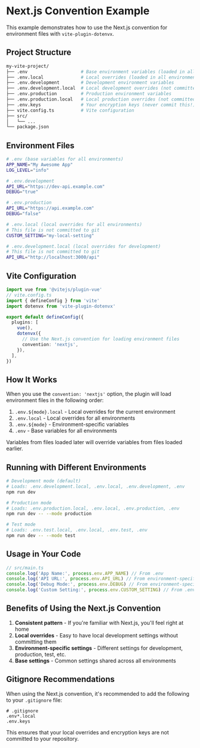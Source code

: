 # Next.js Convention Example

This example demonstrates how to use the Next.js convention for environment files with `vite-plugin-dotenvx`.

## Project Structure

```bash
my-vite-project/
├── .env                    # Base environment variables (loaded in all environments)
├── .env.local              # Local overrides (loaded in all environments, not committed)
├── .env.development        # Development environment variables
├── .env.development.local  # Local development overrides (not committed)
├── .env.production         # Production environment variables
├── .env.production.local   # Local production overrides (not committed)
├── .env.keys               # Your encryption keys (never commit this!)
├── vite.config.ts          # Vite configuration
├── src/
│   └── ...
└── package.json
```

## Environment Files

```bash
# .env (base variables for all environments)
APP_NAME="My Awesome App"
LOG_LEVEL="info"
```

```bash
# .env.development
API_URL="https://dev-api.example.com"
DEBUG="true"
```

```bash
# .env.production
API_URL="https://api.example.com"
DEBUG="false"
```

```bash
# .env.local (local overrides for all environments)
# This file is not committed to git
CUSTOM_SETTING="my-local-setting"
```

```bash
# .env.development.local (local overrides for development)
# This file is not committed to git
API_URL="http://localhost:3000/api"
```

## Vite Configuration

```ts
import vue from '@vitejs/plugin-vue'
// vite.config.ts
import { defineConfig } from 'vite'
import dotenvx from 'vite-plugin-dotenvx'

export default defineConfig({
  plugins: [
    vue(),
    dotenvx({
      // Use the Next.js convention for loading environment files
      convention: 'nextjs',
    }),
  ],
})
```

## How It Works

When you use the `convention: 'nextjs'` option, the plugin will load environment files in the following order:

1. `.env.${mode}.local` - Local overrides for the current environment
2. `.env.local` - Local overrides for all environments
3. `.env.${mode}` - Environment-specific variables
4. `.env` - Base variables for all environments

Variables from files loaded later will override variables from files loaded earlier.

## Running with Different Environments

```bash
# Development mode (default)
# Loads: .env.development.local, .env.local, .env.development, .env
npm run dev

# Production mode
# Loads: .env.production.local, .env.local, .env.production, .env
npm run dev -- --mode production

# Test mode
# Loads: .env.test.local, .env.local, .env.test, .env
npm run dev -- --mode test
```

## Usage in Your Code

```ts
// src/main.ts
console.log('App Name:', process.env.APP_NAME) // From .env
console.log('API URL:', process.env.API_URL) // From environment-specific .env or local override
console.log('Debug Mode:', process.env.DEBUG) // From environment-specific .env
console.log('Custom Setting:', process.env.CUSTOM_SETTING) // From .env.local
```

## Benefits of Using the Next.js Convention

1. **Consistent pattern** - If you're familiar with Next.js, you'll feel right at home
2. **Local overrides** - Easy to have local development settings without committing them
3. **Environment-specific settings** - Different settings for development, production, test, etc.
4. **Base settings** - Common settings shared across all environments

## Gitignore Recommendations

When using the Next.js convention, it's recommended to add the following to your `.gitignore` file:

```
# .gitignore
.env*.local
.env.keys
```

This ensures that your local overrides and encryption keys are not committed to your repository.
